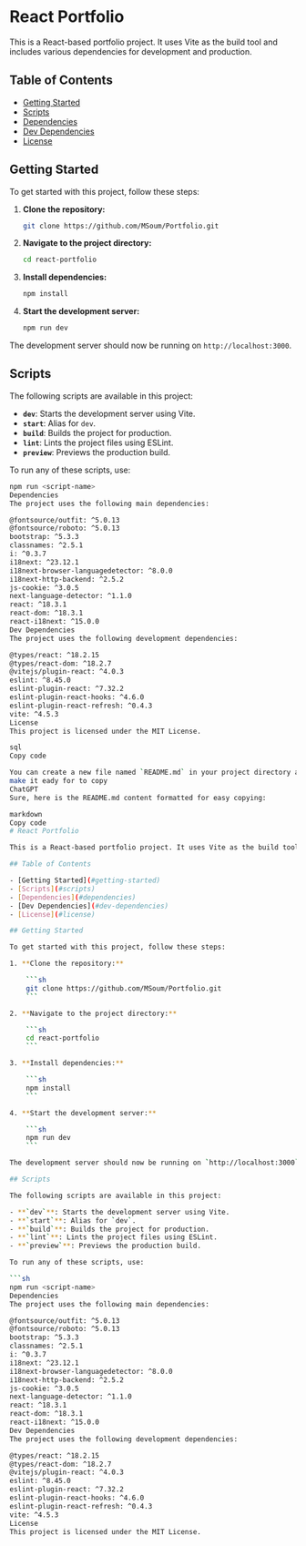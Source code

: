 # React Portfolio

This is a React-based portfolio project. It uses Vite as the build tool and includes various dependencies for development and production.

## Table of Contents

- [Getting Started](#getting-started)
- [Scripts](#scripts)
- [Dependencies](#dependencies)
- [Dev Dependencies](#dev-dependencies)
- [License](#license)

## Getting Started

To get started with this project, follow these steps:

1. **Clone the repository:**

   ```sh
   git clone https://github.com/MSoum/Portfolio.git
   ```

2. **Navigate to the project directory:**

   ```sh
   cd react-portfolio
   ```

3. **Install dependencies:**

   ```sh
   npm install
   ```

4. **Start the development server:**

   ```sh
   npm run dev
   ```

The development server should now be running on `http://localhost:3000`.

## Scripts

The following scripts are available in this project:

- **`dev`**: Starts the development server using Vite.
- **`start`**: Alias for `dev`.
- **`build`**: Builds the project for production.
- **`lint`**: Lints the project files using ESLint.
- **`preview`**: Previews the production build.

To run any of these scripts, use:

````sh
npm run <script-name>
Dependencies
The project uses the following main dependencies:

@fontsource/outfit: ^5.0.13
@fontsource/roboto: ^5.0.13
bootstrap: ^5.3.3
classnames: ^2.5.1
i: ^0.3.7
i18next: ^23.12.1
i18next-browser-languagedetector: ^8.0.0
i18next-http-backend: ^2.5.2
js-cookie: ^3.0.5
next-language-detector: ^1.1.0
react: ^18.3.1
react-dom: ^18.3.1
react-i18next: ^15.0.0
Dev Dependencies
The project uses the following development dependencies:

@types/react: ^18.2.15
@types/react-dom: ^18.2.7
@vitejs/plugin-react: ^4.0.3
eslint: ^8.45.0
eslint-plugin-react: ^7.32.2
eslint-plugin-react-hooks: ^4.6.0
eslint-plugin-react-refresh: ^0.4.3
vite: ^4.5.3
License
This project is licensed under the MIT License.

sql
Copy code

You can create a new file named `README.md` in your project directory and paste the above content into it.
make it eady for to copy
ChatGPT
Sure, here is the README.md content formatted for easy copying:

markdown
Copy code
# React Portfolio

This is a React-based portfolio project. It uses Vite as the build tool and includes various dependencies for development and production.

## Table of Contents

- [Getting Started](#getting-started)
- [Scripts](#scripts)
- [Dependencies](#dependencies)
- [Dev Dependencies](#dev-dependencies)
- [License](#license)

## Getting Started

To get started with this project, follow these steps:

1. **Clone the repository:**

    ```sh
    git clone https://github.com/MSoum/Portfolio.git
    ```

2. **Navigate to the project directory:**

    ```sh
    cd react-portfolio
    ```

3. **Install dependencies:**

    ```sh
    npm install
    ```

4. **Start the development server:**

    ```sh
    npm run dev
    ```

The development server should now be running on `http://localhost:3000`.

## Scripts

The following scripts are available in this project:

- **`dev`**: Starts the development server using Vite.
- **`start`**: Alias for `dev`.
- **`build`**: Builds the project for production.
- **`lint`**: Lints the project files using ESLint.
- **`preview`**: Previews the production build.

To run any of these scripts, use:

```sh
npm run <script-name>
Dependencies
The project uses the following main dependencies:

@fontsource/outfit: ^5.0.13
@fontsource/roboto: ^5.0.13
bootstrap: ^5.3.3
classnames: ^2.5.1
i: ^0.3.7
i18next: ^23.12.1
i18next-browser-languagedetector: ^8.0.0
i18next-http-backend: ^2.5.2
js-cookie: ^3.0.5
next-language-detector: ^1.1.0
react: ^18.3.1
react-dom: ^18.3.1
react-i18next: ^15.0.0
Dev Dependencies
The project uses the following development dependencies:

@types/react: ^18.2.15
@types/react-dom: ^18.2.7
@vitejs/plugin-react: ^4.0.3
eslint: ^8.45.0
eslint-plugin-react: ^7.32.2
eslint-plugin-react-hooks: ^4.6.0
eslint-plugin-react-refresh: ^0.4.3
vite: ^4.5.3
License
This project is licensed under the MIT License.
````
